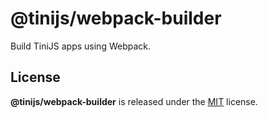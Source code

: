 # @tinijs/webpack-builder

Build TiniJS apps using Webpack.

## License

**@tinijs/webpack-builder** is released under the [MIT](LICENSE) license.

